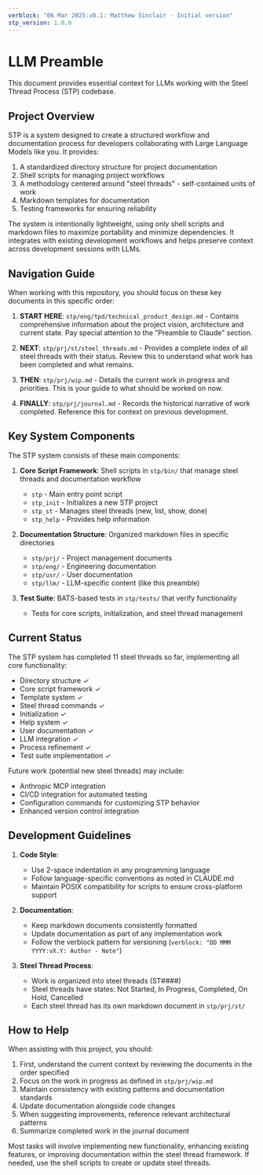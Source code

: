 ```yaml
---
verblock: "06 Mar 2025:v0.1: Matthew Sinclair - Initial version"
stp_version: 1.0.0
---
```

# LLM Preamble

This document provides essential context for LLMs working with the Steel Thread Process (STP) codebase.

## Project Overview

STP is a system designed to create a structured workflow and documentation process for developers collaborating with Large Language Models like you. It provides:

1. A standardized directory structure for project documentation
2. Shell scripts for managing project workflows
3. A methodology centered around "steel threads" - self-contained units of work
4. Markdown templates for documentation
5. Testing frameworks for ensuring reliability

The system is intentionally lightweight, using only shell scripts and markdown files to maximize portability and minimize dependencies. It integrates with existing development workflows and helps preserve context across development sessions with LLMs.

## Navigation Guide

When working with this repository, you should focus on these key documents in this specific order:

1. **START HERE**: `stp/eng/tpd/technical_product_design.md` - Contains comprehensive information about the project vision, architecture and current state. Pay special attention to the "Preamble to Claude" section.

2. **NEXT**: `stp/prj/st/steel_threads.md` - Provides a complete index of all steel threads with their status. Review this to understand what work has been completed and what remains.

3. **THEN**: `stp/prj/wip.md` - Details the current work in progress and priorities. This is your guide to what should be worked on now.

4. **FINALLY**: `stp/prj/journal.md` - Records the historical narrative of work completed. Reference this for context on previous development.

## Key System Components

The STP system consists of these main components:

1. **Core Script Framework**: Shell scripts in `stp/bin/` that manage steel threads and documentation workflow
   - `stp` - Main entry point script
   - `stp_init` - Initializes a new STP project
   - `stp_st` - Manages steel threads (new, list, show, done)
   - `stp_help` - Provides help information

2. **Documentation Structure**: Organized markdown files in specific directories
   - `stp/prj/` - Project management documents
   - `stp/eng/` - Engineering documentation
   - `stp/usr/` - User documentation
   - `stp/llm/` - LLM-specific content (like this preamble)

3. **Test Suite**: BATS-based tests in `stp/tests/` that verify functionality
   - Tests for core scripts, initialization, and steel thread management

## Current Status

The STP system has completed 11 steel threads so far, implementing all core functionality:

- Directory structure ✓
- Core script framework ✓
- Template system ✓
- Steel thread commands ✓
- Initialization ✓
- Help system ✓
- User documentation ✓
- LLM integration ✓
- Process refinement ✓
- Test suite implementation ✓

Future work (potential new steel threads) may include:

- Anthropic MCP integration
- CI/CD integration for automated testing
- Configuration commands for customizing STP behavior
- Enhanced version control integration

## Development Guidelines

1. **Code Style**:
   - Use 2-space indentation in any programming language
   - Follow language-specific conventions as noted in CLAUDE.md
   - Maintain POSIX compatibility for scripts to ensure cross-platform support

2. **Documentation**:
   - Keep markdown documents consistently formatted
   - Update documentation as part of any implementation work
   - Follow the verblock pattern for versioning (`verblock: "DD MMM YYYY:vX.Y: Author - Note"`)

3. **Steel Thread Process**:
   - Work is organized into steel threads (ST####)
   - Steel threads have states: Not Started, In Progress, Completed, On Hold, Cancelled
   - Each steel thread has its own markdown document in `stp/prj/st/`

## How to Help

When assisting with this project, you should:

1. First, understand the current context by reviewing the documents in the order specified
2. Focus on the work in progress as defined in `stp/prj/wip.md`
3. Maintain consistency with existing patterns and documentation standards
4. Update documentation alongside code changes
5. When suggesting improvements, reference relevant architectural patterns
6. Summarize completed work in the journal document

Most tasks will involve implementing new functionality, enhancing existing features, or improving documentation within the steel thread framework. If needed, use the shell scripts to create or update steel threads.
